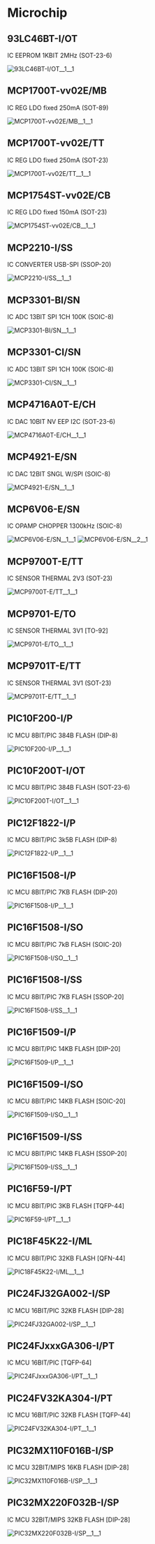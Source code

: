 # Microchip

## 93LC46BT-I/OT
IC EEPROM 1KBIT 2MHz (SOT-23-6)

![93LC46BT-I/OT__1__1](/images/Microchip__93LC46BT-I-OT__1__1.png?raw=true) 

## MCP1700T-vv02E/MB
IC REG LDO fixed 250mA (SOT-89)

![MCP1700T-vv02E/MB__1__1](/images/Microchip__MCP1700T-vv02E-MB__1__1.png?raw=true) 

## MCP1700T-vv02E/TT
IC REG LDO fixed 250mA (SOT-23)

![MCP1700T-vv02E/TT__1__1](/images/Microchip__MCP1700T-vv02E-TT__1__1.png?raw=true) 

## MCP1754ST-vv02E/CB
IC REG LDO fixed 150mA (SOT-23)

![MCP1754ST-vv02E/CB__1__1](/images/Microchip__MCP1700T-vv02E-TT__1__1.png?raw=true) 

## MCP2210-I/SS
IC CONVERTER USB-SPI (SSOP-20)

![MCP2210-I/SS__1__1](/images/Microchip__MCP2210-I-SS__1__1.png?raw=true) 

## MCP3301-BI/SN
IC ADC 13BIT SPI 1CH 100K (SOIC-8)

![MCP3301-BI/SN__1__1](/images/Microchip__MCP3301-BI-SN__1__1.png?raw=true) 

## MCP3301-CI/SN
IC ADC 13BIT SPI 1CH 100K (SOIC-8)

![MCP3301-CI/SN__1__1](/images/Microchip__MCP3301-BI-SN__1__1.png?raw=true) 

## MCP4716A0T-E/CH
IC DAC 10BIT NV EEP I2C (SOT-23-6)

![MCP4716A0T-E/CH__1__1](/images/Microchip__MCP4716A0T-E-CH__1__1.png?raw=true) 

## MCP4921-E/SN
IC DAC 12BIT SNGL W/SPI (SOIC-8)

![MCP4921-E/SN__1__1](/images/Microchip__MCP4921-E-SN__1__1.png?raw=true) 

## MCP6V06-E/SN
IC OPAMP CHOPPER 1300kHz (SOIC-8)

![MCP6V06-E/SN__1__1](/images/Microchip__MCP6V06-E-SN__1__1.png?raw=true) 
![MCP6V06-E/SN__2__1](/images/Microchip__MCP6V06-E-SN__2__1.png?raw=true) 

## MCP9700T-E/TT
IC SENSOR THERMAL 2V3 (SOT-23)

![MCP9700T-E/TT__1__1](/images/Microchip__MCP9700T-E-TT__1__1.png?raw=true) 

## MCP9701-E/TO
IC SENSOR THERMAL 3V1 [TO-92]

![MCP9701-E/TO__1__1](/images/Microchip__MCP9701-E-TO__1__1.png?raw=true) 

## MCP9701T-E/TT
IC SENSOR THERMAL 3V1 (SOT-23)

![MCP9701T-E/TT__1__1](/images/Microchip__MCP9701-E-TO__1__1.png?raw=true) 

## PIC10F200-I/P
IC MCU 8BIT/PIC 384B FLASH (DIP-8)

![PIC10F200-I/P__1__1](/images/Microchip__PIC10F200-I-P__1__1.png?raw=true) 

## PIC10F200T-I/OT
IC MCU 8BIT/PIC 384B FLASH (SOT-23-6)

![PIC10F200T-I/OT__1__1](/images/Microchip__PIC10F200T-I-OT__1__1.png?raw=true) 

## PIC12F1822-I/P
IC MCU 8BIT/PIC 3k5B FLASH (DIP-8)

![PIC12F1822-I/P__1__1](/images/Microchip__PIC12F1822-I-P__1__1.png?raw=true) 

## PIC16F1508-I/P
IC MCU 8BIT/PIC 7KB FLASH (DIP-20)

![PIC16F1508-I/P__1__1](/images/Microchip__PIC16F1508-I-P__1__1.png?raw=true) 

## PIC16F1508-I/SO
IC MCU 8BIT/PIC 7kB FLASH (SOIC-20)

![PIC16F1508-I/SO__1__1](/images/Microchip__PIC16F1508-I-P__1__1.png?raw=true) 

## PIC16F1508-I/SS
IC MCU 8BIT/PIC 7KB FLASH [SSOP-20]

![PIC16F1508-I/SS__1__1](/images/Microchip__PIC16F1508-I-P__1__1.png?raw=true) 

## PIC16F1509-I/P
IC MCU 8BIT/PIC 14KB FLASH [DIP-20]

![PIC16F1509-I/P__1__1](/images/Microchip__PIC16F1509-I-P__1__1.png?raw=true) 

## PIC16F1509-I/SO
IC MCU 8BIT/PIC 14KB FLASH [SOIC-20]

![PIC16F1509-I/SO__1__1](/images/Microchip__PIC16F1508-I-P__1__1.png?raw=true) 

## PIC16F1509-I/SS
IC MCU 8BIT/PIC 14KB FLASH [SSOP-20]

![PIC16F1509-I/SS__1__1](/images/Microchip__PIC16F1508-I-P__1__1.png?raw=true) 

## PIC16F59-I/PT
IC MCU 8BIT/PIC 3KB FLASH [TQFP-44]

![PIC16F59-I/PT__1__1](/images/Microchip__PIC16F59-I-PT__1__1.png?raw=true) 

## PIC18F45K22-I/ML
IC MCU 8BIT/PIC 32KB FLASH [QFN-44]

![PIC18F45K22-I/ML__1__1](/images/Microchip__PIC18F45K22-I-ML__1__1.png?raw=true) 

## PIC24FJ32GA002-I/SP
IC MCU 16BIT/PIC 32KB FLASH [DIP-28]

![PIC24FJ32GA002-I/SP__1__1](/images/Microchip__PIC24FJ32GA002-I-SP__1__1.png?raw=true) 

## PIC24FJxxxGA306-I/PT
IC MCU 16BIT/PIC [TQFP-64]

![PIC24FJxxxGA306-I/PT__1__1](/images/Microchip__PIC24FJxxxGA306-I-PT__1__1.png?raw=true) 

## PIC24FV32KA304-I/PT
IC MCU 16BIT/PIC 32KB FLASH [TQFP-44]

![PIC24FV32KA304-I/PT__1__1](/images/Microchip__PIC24FV32KA304-I-PT__1__1.png?raw=true) 

## PIC32MX110F016B-I/SP
IC MCU 32BIT/MIPS 16KB FLASH [DIP-28]

![PIC32MX110F016B-I/SP__1__1](/images/Microchip__PIC32MX110F016B-I-SP__1__1.png?raw=true) 

## PIC32MX220F032B-I/SP
IC MCU 32BIT/MIPS 32KB FLASH [DIP-28]

![PIC32MX220F032B-I/SP__1__1](/images/Microchip__PIC32MX220F032B-I-SP__1__1.png?raw=true) 

